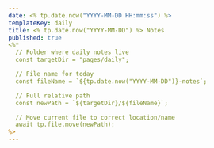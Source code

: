```yaml
---
date: <% tp.date.now("YYYY-MM-DD HH:mm:ss") %>
templateKey: daily
title: <% tp.date.now("YYYY-MM-DD") %> Notes
published: true
<%*
  // Folder where daily notes live
  const targetDir = "pages/daily";

  // File name for today
  const fileName = `${tp.date.now("YYYY-MM-DD")}-notes`;

  // Full relative path
  const newPath = `${targetDir}/${fileName}`;

  // Move current file to correct location/name
  await tp.file.move(newPath);
%>
---
```

